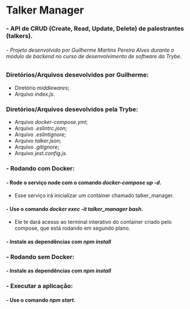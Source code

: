 # Talker Manager

### - API de CRUD (Create, Read, Update, Delete) de palestrantes (talkers).
###### - Projeto desenvolvido por Guilherme Martins Pereira Alves durante o módulo de backend no curso de desenvolvimento de software da Trybe.

### Diretórios/Arquivos desevolvidos por Guilherme:
- Diretório *middlewares*;
- Arquivo *index.js*.

### Diretórios/Arquivos desevolvidos pela Trybe:
- Arquivo *docker-compose.yml*;
- Arquivo *.eslintrc.json*;
- Arquivo *.eslintignore*;
- Arquivo *talker.json*;
- Arquivo *.gitignore*;
- Arquivo *jest.config.js*.

### - Rodando com Docker:
#### - Rode o serviço node com o comando *docker-compose up -d*.
- Esse serviço irá inicializar um container chamado talker_manager.

#### - Use o comando *docker exec -it talker_manager bash*.
- Ele te dará acesso ao terminal interativo do container criado pelo compose, que está rodando em segundo plano.

#### - Instale as dependências com *npm install*

### - Rodando sem Docker:
#### - Instale as dependências com *npm install*

### - Executar a aplicação:
#### - Use o comando *npm start*.
